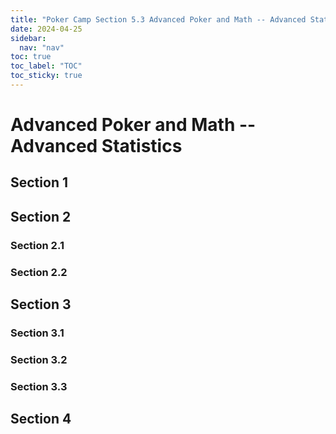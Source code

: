 ```yaml
---
title: "Poker Camp Section 5.3 Advanced Poker and Math -- Advanced Statistics"
date: 2024-04-25
sidebar:
  nav: "nav"
toc: true
toc_label: "TOC"
toc_sticky: true
---
```


# Advanced Poker and Math -- Advanced Statistics

## Section 1

## Section 2
### Section 2.1
### Section 2.2


## Section 3
### Section 3.1
### Section 3.2
### Section 3.3

## Section 4
